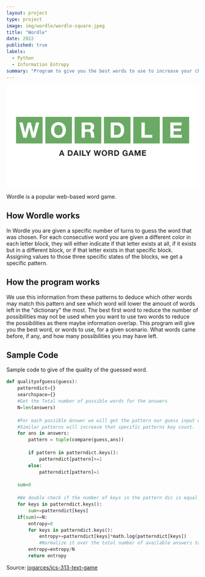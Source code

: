 ```yaml
---
layout: project
type: project
image: img/wordle/wordle-square.jpeg
title: "Wordle"
date: 2022
published: true
labels:
  - Python
  - Information Entropy
summary: "Program to give you the best words to use to increase your chances of winning Wordle"
---
```


<img class="img-fluid" src="../img/wordle/wordle_banner.png">

Wordle is a popular web-based word game.



## How Wordle works

In Wordle you are given a specific number of turns to guess the word that was chosen.  For each consecutive word you are given a different color in each letter block, they will either indicate if that letter exists at all, if it exists but in a different block, or if that letter exists in that specific block.  Assigning values to those three specific states of the blocks, we get a specific pattern.

## How the program works

We use this information from these patterns to deduce which other words may match this pattern and see which word will lower the amount of words left in the "dictionary" the most.  The best first word to reduce the number of possibilities may not be used when you want to use two words to reduce the possibilities as there maybe information overlap.  This program will give you the best word, or words to use, for a given scenario.  What words came before, if any, and how many possibilities you may have left.

## Sample Code
Sample code to give of the quality of the guessed word.

```python
def qualityofguess(guess):
    patterndict={}
    searchspace={}
    #Get the Total number of possible words for the answers
    N=len(answers)
    
    #For each possible Answer we will get the pattern our guess input word creates and store it in the pattern dictionary
    #Similar patterns will increase that specific patterns key count.
    for ans in answers:
        pattern = tuple(compare(guess,ans))
        
        if pattern in patterndict.keys():
            patterndict[pattern]+=1
        else:
            patterndict[pattern]=1
            
    sum=0
    
    #We double check if the number of keys in the pattern dic is equal to the total number of words
    for keys in patterndict.keys():
        sum+=patterndict[keys]
    if(sum)==N:
        entropy=0
        for keys in patterndict.keys():
            entropy+=patterndict[keys]*math.log(patterndict[keys])
            #Normalize it over the total number of available answers to get a number between 0 and 1
        entropy=entropy/N
        return entropy

```

Source: <a href="https://github.com/jogarces/ics-313-text-game"><i class="large github icon "></i>jogarces/ics-313-text-game</a>

